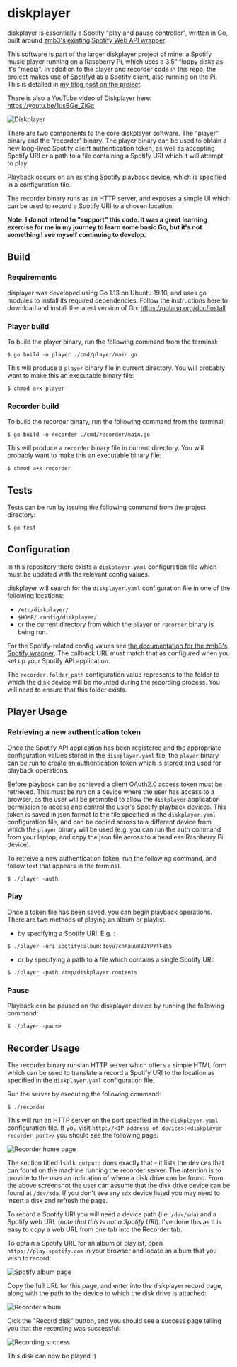 # diskplayer

diskplayer is essentially a Spotify "play and pause controller", written in Go, built around [zmb3's existing Spotify Web API wrapper](https://github.com/zmb3/spotify).

This software is part of the larger diskplayer project of mine: a Spotify music player running on a Raspberry Pi, which uses a 3.5" floppy disks as it's "media". In addition to the player and recorder code in this repo, the project makes use of [Spotifyd](https://github.com/Spotifyd/spotifyd) as a Spotify client, also running on the Pi. This is detailed in [my blog post on the project](https://www.dinofizzotti.com/blog/2020-02-05-diskplayer-using-3.5-floppy-disks-to-play-albums-on-spotify/).

There is also a YouTube video of Diskplayer here: https://youtu.be/1usBGe_ZiGc


![Diskplayer](images/diskplayer.jpg)

There are two components to the core diskplayer software. The "player" binary and the "recorder" binary. The player binary can be used to obtain a new long-lived Spotify client authentication token, as well as accepting Spotify URI or a path to a file containing a Spotify URI which it will attempt to play.

Playback occurs on an existing Spotify playback device, which is specified in a configuration file.
  
The recorder binary runs as an HTTP server, and exposes a simple UI which can be used to record a Spotify URI to a chosen location.

**Note: I do not intend to "support" this code. It was a great learning exercise for me in my journey to learn some basic Go, but it's not something I see myself continuing to develop.**

## Build

### Requirements

displayer was developed using Go 1.13 on Ubuntu 19.10, and uses go modules to install its required dependencies. Follow the instructions here to download and install the latest version of Go: https://golang.org/doc/install

### Player build

To build the player binary, run the following command from the terminal:

```shell script
$ go build -o player ./cmd/player/main.go
```
This will produce a `player` binary file in current directory. You will probably want to make this an executable binary file:

```shell script
$ chmod a+x player 
```

### Recorder build

To build the recorder binary, run the following command from the terminal:

```shell script
$ go build -o recorder ./cmd/recorder/main.go
```
This will produce a `recorder` binary file in current directory. You will probably want to make this an executable binary file:

```shell script
$ chmod a+x recorder 
```

## Tests

Tests can be run by issuing the following command from the project directory:

```shell script
$ go test
```

## Configuration

In this repository there exists a `diskplayer.yaml` configuration file which must be updated with the relevant config values.

diskplayer will search for the `diskplayer.yaml` configuration file in one of the following locations:

* `/etc/diskplayer/`
* `$HOME/.config/diskplayer/`
* or the current directory from which the `player` or `recorder` binary is being run.

For the Spotify-related config values see [the documentation for the zmb3's Spotify wrapper](https://github.com/zmb3/spotify#authentication). The callback URL must match that as configured when you set up your Spotify API application.

The `recorder.folder_path` configuration value represents to the folder to which the disk device will be mounted during the recording process. You will need to ensure that this folder exists.

## Player Usage

### Retrieving a new authentication token

Once the Spotify API application has been registered and the appropriate configuration values stored in the `diskplayer.yaml` file, the `player` binary can be run to create an authentication token which is stored and used for playback operations.

Before playback can be achieved a client OAuth2.0 access token must be retrieved. This must be run on a device where the user has access to a browser, as the user will be prompted to allow the `diskplayer` application permission to access and control the user's Spotify playback devices. This token is saved in json format to the file specified in the `diskplayer.yaml` configuration file, and can be copied across to a different device from which the `player` binary will be used (e.g. you can run the auth command from your laptop, and copy the json file across to a headless Raspberry Pi device).

To retreive a new authentication token, run the following command, and follow text that appears in the terminal.

```shell script
$ ./player -auth
```

### Play

Once a token file has been saved, you can begin playback operations. There are two methods of playing an album or playlist.

* by specifying a Spotify URI. E.g. :

```shell script
$ ./player -uri spotify:album:3oyu7chRauu88JYPYfFB55
```

* or by specifying a path to a file which contains a single Spotify URI:

```shell script
$ ./player -path /tmp/diskplayer.contents
```

### Pause

Playback can be paused on the diskplayer device by running the following command:

```shell script
$ ./player -pause
```

## Recorder Usage

The recorder binary runs an HTTP server which offers a simple HTML form which can be used to translate a record a Spotify URI to the location as specified in the `diskplayer.yaml` configuration file.

Run the server by executing the following command:

```shell script
$ ./recorder
```

This will run an HTTP server on the port specfied in the `diskplayer.yaml` configuration file. If you visit `http://<IP address of device>:<diskplayer recorder port>/` you should see the following page:

![Recorder home page](images/Recorder.png)

The section titled `lsblk output:` does exactly that - it lists the devices that can found on the machine running the recorder server. The intention is to provide to the user an indication of where a disk drive can be found. From the above screenshot the user can assume that the disk drive device can be found at `/dev/sda`. If you don't see any `sdx` device listed you may need to insert a disk and refresh the page.

To record a Spotify URI you will need a device path (i.e. `/dev/sda`) and a Spotify web URL (*note that this is not a Spotify URI*). I've done this as it is easy to copy a web URL from one tab into the Recorder tab.

To obtain a Spotify URL for an album or playlist, open `https://play.spotify.com` in your browser and locate an album that you wish to record:

![Spotify album page](images/Spotify_album.png)

Copy the full URL for this page, and enter into the diskplayer record page, along with the path to the device to which the disk drive is attached:

![Recorder album](images/Recorder_album.png)

Cick the "Record disk" button, and you should see a success page telling you that the recording was successful:

![Recording success](images/Recorder_success.png)

This disk can now be played :)

